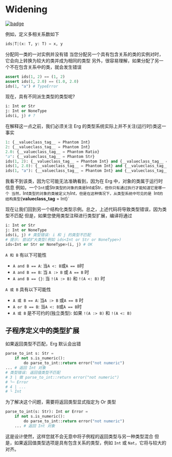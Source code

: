 # Widening

[![badge](https://img.shields.io/endpoint.svg?url=https%3A%2F%2Fgezf7g7pd5.execute-api.ap-northeast-1.amazonaws.com%2Fdefault%2Fsource_up_to_date%3Fowner%3Derg-lang%26repos%3Derg%26ref%3Dmain%26path%3Ddoc/EN/syntax/type/advanced/widening.md%26commit_hash%3Db07c17708b9141bbce788d2e5b3ad4f365d342fa)](https://gezf7g7pd5.execute-api.ap-northeast-1.amazonaws.com/default/source_up_to_date?owner=erg-lang&repos=erg&ref=main&path=doc/EN/syntax/type/advanced/widening.md&commit_hash=b07c17708b9141bbce788d2e5b3ad4f365d342fa)

例如，定义多相关系数如下

```python
ids|T|(x: T, y: T) = x, y
```

分配同一类的一对实例并没有错
当您分配另一个具有包含关系的类的实例对时，它会向上转换为较大的类并成为相同的类型
另外，很容易理解，如果分配了另一个不在包含关系中的类，就会发生错误

```python
assert ids(1, 2) == (1, 2)
assert ids(1, 2.0) == (1.0, 2.0)
ids(1, "a") # TypeError
```

现在，具有不同派生类型的类型呢?

```python
i: Int or Str
j: Int or NoneType
ids(i, j) # ?
```

在解释这一点之前，我们必须关注 Erg 的类型系统实际上并不关注(运行时)类这一事实

```python
1: {__valueclass_tag__ = Phantom Int}
2: {__valueclass_tag__ = Phantom Int}
2.0: {__valueclass_tag__ = Phantom Ratio}
"a": {__valueclass_tag__ = Phantom Str}
ids(1, 2): {__valueclass_tag__ = Phantom Int} and {__valueclass_tag__ = Phantom Int} == {__valueclass_tag__ = Phantom Int}
ids(1, 2.0): {__valueclass_tag__ = Phantom Int} and {__valueclass_tag__ = Phantom Ratio} == {__valueclass_tag__ = Phantom Ratio} # Int < Ratio
ids(1, "a"): {__valueclass_tag__ = Phantom Int} and {__valueclass_tag__ = Phantom Str} == Never # 类型错误
```

我看不到该类，因为它可能无法准确看到，因为在 Erg 中，对象的类属于运行时信息
例如，一个`Int`或Str`类型的对象的类是`Int`或`Str`，但你只有通过执行才能知道它是哪一个
当然，`Int` 类型的对象的类被定义为 `Int`，但是在这种情况下，从类型系统中可见的是 `Int` 的结构类型 `{__valueclass_tag__ = Int}`

现在让我们回到另一个结构化类型示例。总之，上述代码将导致类型错误，因为类型不匹配
但是，如果您使用类型注释进行类型扩展，编译将通过

```python
i: Int or Str
j: Int or NoneType
ids(i, j) # 类型错误: i 和 j 的类型不匹配
# 提示: 尝试扩大类型(例如 ids<Int or Str or NoneType>)
ids<Int or Str or NoneType>(i, j) # OK
```

`A 和 B` 有以下可能性

* `A and B == A`: 当`A <: B`或`A == B`时
* `A and B == B`: 当 `A :> B` 或 `A == B` 时
* `A and B == {}`: 当 `!(A :> B)` 和 `!(A <: B)` 时

`A 或 B` 具有以下可能性

* `A 或 B == A`: 当`A :> B` 或`A == B` 时
* `A or B == B`: 当`A <: B`或`A == B`时
* `A 或 B` 是不可约的(独立类型): 如果 `!(A :> B)` 和 `!(A <: B)`

## 子程序定义中的类型扩展

如果返回类型不匹配，Erg 默认会出错

```python
parse_to_int s: Str =
    if not s.is_numeric():
        do parse_to_int::return error("not numeric")
... # 返回 Int 对象
# 类型错误: 返回值类型不匹配
# 3 | 做 parse_to_int::return error("not numeric")
# └─ Error
# 4 | ...
# └ Int
```

为了解决这个问题，需要将返回类型显式指定为 Or 类型

```python
parse_to_int(s: Str): Int or Error =
    if not s.is_numeric():
        do parse_to_int::return error("not numeric")
    ... # 返回 Int 对象
```

这是设计使然，这样您就不会无意中将子例程的返回类型与另一种类型混合
但是，如果返回值类型选项是具有包含关系的类型，例如 `Int` 或 `Nat`，它将与较大的对齐。